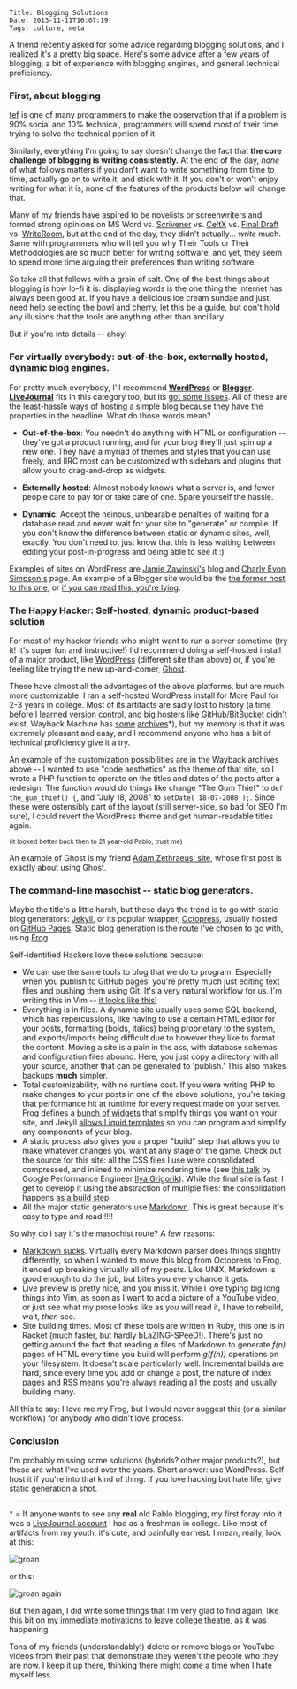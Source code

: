     Title: Blogging Solutions
    Date: 2013-11-11T16:07:19
    Tags: culture, meta

A friend recently asked for some advice regarding blogging solutions, and I
realized it's a pretty big space. Here's some advice after a few years of
blogging, a bit of experience with blogging engines, and general technical
proficiency.

<!-- more -->

<h3 id="first-about-blogging">First, about blogging</h3>

[tef][1] is one of many programmers to make the observation that if a
problem is 90% social and 10% technical, programmers will spend most of their
time trying to solve the technical portion of it.

Similarly, everything I'm going to say doesn't change the fact that **the core challenge of blogging is writing consistently.**
At the end of the day, _none_ of what follows matters if you don't want to write
something from time to time, actually go on to write it, and stick with it. If you
don't or won't enjoy writing for what it is, none of the features of the products
below will change that.

Many of my friends have aspired to be novelists or screenwriters and formed strong
opinions on MS Word vs. [Scrivener][2] vs. [CeltX][3] vs. [Final Draft][4] vs.
[WriteRoom][5], but at the end of the day, they didn't actually... _write_ much. Same
with programmers who will tell you why Their Tools or Their Methodologies are so
much better for writing software, and yet, they seem to spend more time arguing
their preferences than writing software.

So take all that follows with a grain of salt. One of the best things about
blogging is how lo-fi it is: displaying words is the one thing
the Internet has always been good at. If you have a delicious ice cream
sundae and just need help selecting the bowl and cherry, let this be a guide, but
don't hold any illusions that the tools are anything other than ancillary.

But if you're into details -- ahoy!

<h3 id="for-virtually-everybody-outofthebox-externally-hosted-dynamic-blog-engines">For virtually everybody: out-of-the-box, externally hosted, dynamic blog engines.</h3>

For pretty much everybody, I'll recommend **[WordPress][6]** or **[Blogger][7]**.
**[LiveJournal][8]** fits in this category too, but its [got some issues][17].
All of these are the least-hassle ways of hosting a simple blog because they have
the properties in the headline. What do those words mean?

* **Out-of-the-box**: You needn't do anything with HTML or configuration -- they've got a product running, and for your blog they'll just spin up a new one. They have a myriad of themes and styles that you can use freely, and IIRC most can be customized with sidebars and plugins that allow you to drag-and-drop as widgets.

* **Externally hosted**: Almost nobody knows what a server is, and fewer people care to pay for or take care of one. Spare yourself the hassle.

* **Dynamic**: Accept the heinous, unbearable penalties of waiting for a database read and never wait for your site to "generate" or compile. If you don't know the difference between static or dynamic sites, well, exactly. You don't need to, just know that this is less waiting between editing your post-in-progress and being able to see it :)

Examples of sites on WordPress are [Jamie Zawinski's][9] blog and [Charly Evon Simpson's][10]
page. An example of a Blogger site would be the [the former host to this one][16], or
[if you can read this, you're lying][31].

<h3 id="the-happy-hacker-selfhosted-dynamic-productbased-solution">The Happy Hacker: Self-hosted, dynamic product-based solution</h3>

For most of my hacker friends who might want to run a server sometime (try it!
It's super fun and instructive!) I'd recommend doing a self-hosted install of a
major product, like [WordPress](http://wordpress.org) (different site than above)
or, if you're feeling like trying the new up-and-comer, [Ghost][12].

These have almost all the advantages of the above platforms, but are much more
customizable. I ran a self-hosted WordPress install for More Paul for 2-3 years
in college. Most of its artifacts are sadly lost to history (a time before I
learned version control, and big hosters like GitHub/BitBucket didn't exist.
Wayback Machine has [some][13] [archives][14]\*), but my memory is that it was
extremely pleasant and easy, and I recommend anyone who has a bit of technical
proficiency give it a try.  

An example of the customization possibilities are in the Wayback archives above -- I
wanted to use "code aesthetics" as the theme of that site, so I wrote a PHP
function to operate on the titles and dates of the posts after a redesign. The
function would do things like change "The Gum Thief" to `def the_gum_thief() {`,
and "July 18, 2008" to `setDate( 18-07-2008 );`. Since these were ostensibly
part of the layout (still server-side, so bad for SEO I'm sure), I could revert
the WordPress theme and get human-readable titles again.

<small>(it looked better back then to 21 year-old Pablo, trust me)</small>

An example of Ghost is my friend [Adam Zethraeus' site][18], whose first post is
exactly about using Ghost.

<h3 id="the-commandline-masochist-static-blog-generators">The command-line masochist -- static blog generators.</h3>

Maybe the title's a little harsh, but these days the trend is to go with static
blog generators: [Jekyll][20], or its popular wrapper, [Octopress][21], usually
hosted on [GitHub Pages][22]. Static blog generation is the route I've chosen to
go with, using [Frog][23].

Self-identified Hackers love these solutions because:

* We can use the same tools to blog that we do to program. Especially when you publish to GitHub pages, you're pretty much just editing text files and pushing them using Git. It's a very natural workflow for us. I'm writing this in Vim -- [it looks like this!][34]
* Everything is in files. A dynamic site usually uses some SQL backend, which has repercussions, like having to use a certain HTML editor for your posts, formatting (bolds, italics) being proprietary to the system, and exports/imports being difficult due to however they like to format the content. Moving a site is a pain in the ass, with database schemas and configuration files abound. Here, you just copy a directory with all your source, another that can be generated to 'publish.' This also makes backups **much** simpler.
* Total customizability, with no runtime cost. If you were writing PHP to make changes to your posts in one of the above solutions, you're taking that performance hit at runtime for every request made on your server. Frog defines a [bunch of widgets][26] that simplify things you want on your site, and Jekyll [allows Liquid templates][27] so you can program and simplify any components of your blog.
* A static process also gives you a proper "build" step that allows you to make whatever changes you want at any stage of the game. Check out the source for this site: all the CSS files I use were consolidated, compressed, and inlined to minimize rendering time (see [this talk][28] by Google Performance Engineer [Ilya Grigorik][29]). While the final site is fast, I get to develop it using the abstraction of multiple files: the consolidation happens [as a build step][30].
* All the major static generators use [Markdown][24]. This is great because it's easy to type and read!!!!!

So why do I say it's the masochist route? A few reasons:

* [Markdown sucks][25]. Virtually every Markdown parser does things slightly differently, so when I wanted to move this blog from Octopress to Frog, it ended up breaking virtually all of my posts. Like UNIX, Markdown is good enough to do the job, but bites you every chance it gets.
* Live preview is pretty nice, and you miss it. While I love typing big long things into Vim, as soon as I want to add a picture of a YouTube video, or just see what my prose looks like as you will read it, I have to rebuild, wait, _then_ see.
* Site building times. Most of these tools are written in Ruby, this one is in Racket (much faster, but hardly bLaZING-SPeeD!). There's just no getting around the fact that reading _n_ files of Markdown to generate _f(n)_ pages of HTML every time you build will perform _g(f(n))_ operations on your filesystem. It doesn't scale particularly well. Incremental builds are hard, since every time you add or change a post, the nature of index pages and RSS means you're always reading all the posts and usually building many.

All this to say: I love me my Frog, but I would never suggest this (or a similar
workflow) for anybody who didn't love process. 

<h3 id="conclusion">Conclusion</h3>

I'm probably missing some solutions (hybrids? other major products?), but these
are what I've used over the years. Short answer: use WordPress. Self-host it if
you're into that kind of thing. If you love hacking but hate life, give
static generation a shot.

---

\* = If anyone wants to see any **real** old Pablo blogging, my first foray into
it was a [LiveJournal account][15] I had as a freshman in college. Like most of
artifacts from my youth, it's cute, and painfully earnest. I mean, really, look
at this:

<img src="/img/2013/11/wii.png" alt="groan" />

or this:

<img src="/img/2013/11/wisdom-teeth.png" alt="groan again" />

But then again, I did write some things that I'm very glad to find again, like
this bit on [my immediate motivations to leave college theatre][19], as it was
happening.

Tons of my friends (understandably!) delete or remove blogs or YouTube videos from
their past that demonstrate they weren't the people who they are now. I keep it
up there, thinking there might come a time when I hate myself less.

   [1]: http://programmingisterrible.com/
   [2]: http://www.literatureandlatte.com/scrivener.php
   [3]: https://www.celtx.com/index.html
   [4]: http://www.finaldraft.com/
   [5]: http://www.hogbaysoftware.com/products/writeroom
   [6]: http://wordpress.com/
   [7]: http://www.blogger.com/
   [8]: http://www.livejournal.com/
   [9]: http://jwz.org/blog/
   [10]: http://charlyevonsimpson.com/
   [12]: https://ghost.org/
   [13]: http://web.archive.org/web/20080723191834/http://www.morepablo.com/
   [14]: http://web.archive.org/web/20090815185343/http://www.morepablo.com/
   [15]: http://ilcapitano.livejournal.com/
   [16]: http://littleschemer.blogspot.com
   [17]: http://jwz.livejournal.com/1448545.html
   [18]: http://zethrae.us/
   [19]: http://ilcapitano.livejournal.com/48152.html
   [20]: http://jekyllrb.com/
   [21]: http://octopress.org/
   [22]: http://pages.github.com/
   [23]: https://github.com/greghendershott/frog
   [24]: http://daringfireball.net/projects/markdown/syntax
   [25]: http://johnmacfarlane.net/babelmark2/?normalize=1&text=-+top%0A+-+indented+one%0A++-+indented+two%0A+++-+indented+three%0A++++-+indented+four%0A+++++-+indented+five%0A
   [26]: https://github.com/greghendershott/frog/blob/master/frog/widgets.rkt
   [27]: http://jekyllrb.com/docs/templates/
   [28]: https://docs.google.com/presentation/d/1IRHyU7_crIiCjl0Gvue0WY3eY_eYvFQvSfwQouW9368/present
   [29]: http://www.igvita.com/
   [30]: https://github.com/paul-meier/Pablog/blob/16da3a09e275d764c01f4c593e9d96178d8cd8ca/tools/page-scrubbers/productionize.rkt
   [31]: http://ifyoucanreadthisyourelying.blogspot.com/
   [34]: /img/2013/11/vimshot.png
